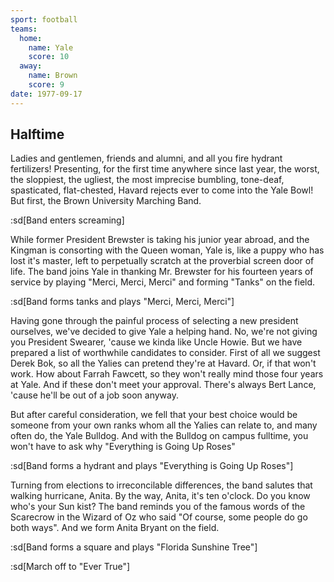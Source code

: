 ```yaml
---
sport: football
teams:
  home:
    name: Yale
    score: 10
  away:
    name: Brown
    score: 9
date: 1977-09-17
---
```


## Halftime

Ladies and gentlemen, friends and alumni, and all you fire hydrant fertilizers! Presenting, for the first time anywhere since last year, the worst, the sloppiest, the ugliest, the most imprecise bumbling, tone-deaf, spasticated, flat-chested, Havard rejects ever to come into the Yale Bowl! But first, the Brown University Marching Band.

:sd[Band enters screaming]

While former President Brewster is taking his junior year abroad, and the Kingman is consorting with the Queen woman, Yale is, like a puppy who has lost it's master, left to perpetually scratch at the proverbial screen door of life. The band joins Yale in thanking Mr. Brewster for his fourteen years of service by playing "Merci, Merci, Merci" and forming "Tanks" on the field.

:sd[Band forms tanks and plays "Merci, Merci, Merci"]

Having gone through the painful process of selecting a new president ourselves, we've decided to give Yale a helping hand. No, we're not giving you President Swearer, 'cause we kinda like Uncle Howie. But we have prepared a list of worthwhile candidates to consider. First of all we suggest Derek Bok, so all the Yalies can pretend they're at Havard. Or, if that won't work. How about Farrah Fawcett, so they won't really mind those four years at Yale. And if these don't meet your approval. There's always Bert Lance, 'cause he'll be out of a job soon anyway.

But after careful consideration, we fell that your best choice would be someone from your own ranks whom all the Yalies can relate to, and many often do, the Yale Bulldog. And with the Bulldog on campus fulltime, you won't have to ask why "Everything is Going Up Roses"

:sd[Band forms a hydrant and plays "Everything is Going Up Roses"]

Turning from elections to irreconcilable differences, the band salutes that walking hurricane, Anita. By the way, Anita, it's ten o'clock. Do you know who's your Sun kist? The band reminds you of the famous words of the Scarecrow in the Wizard of Oz who said "Of course, some people do go both ways". And we form Anita Bryant on the field.

:sd[Band forms a square and plays "Florida Sunshine Tree"]

:sd[March off to "Ever True"]
